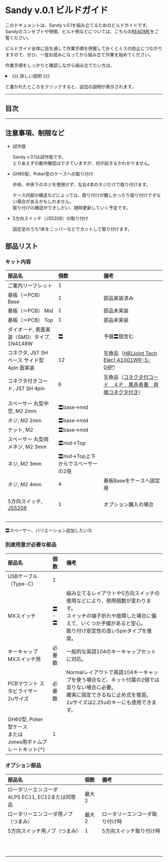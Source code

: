 # Sandy v.0.1 ビルドガイド

このドキュメントは、Sandy v.0.1を組み立てるためのビルドガイドです。  
Sandyのコンセプトや特徴、ビルド例などについては、こちらの[README](/README.md)をご覧ください。

ビルドガイド全体に目を通して作業手順を把握しておくとミスの防止につながりますので、ぜひ、一度お読みになってから組み立て作業を始めてください。

作業手順をしっかりと確認しながら組み立てたい方は、

<details>
<summary>《《《 詳しい説明 》》》</summary>

ここに追加の説明を表示します。
</details>

と書かれたところをクリックすると、追加の説明が表示されます。

---

## 目次

<!-- @import "[TOC]" {cmd="toc" depthFrom=2 depthTo=3 orderedList=false} -->

<!-- code_chunk_output -->



<!-- /code_chunk_output -->

---

## 注意事項、制限など

- 試作版

  Sandy v.0.1は試作版です。  
  とりあえずの動作確認はできていますが、何が起きるかわかりません。

- GH60型，Poker型のケースへの取り付け

  中央、中央下のネジを使用せず、左右4本のネジだけで取り付けます。

  ケース内部の構造などによっては、取り付けが難しかったり取り付けできない場合があるかもしれません。  
  取り付けの確認ができしだい、随時更新していく予定です。

- 5方向スイッチ（JS5208）の取り付け

  固定足のうち1本をニッパーなどでカットして取り付けます。

## 部品リスト

### キット内容

| 部品名 | 個数 | 備考 |
| :-- | :-- | :-- |
| ご案内リーフレット | 1 | |
| 基板（＝PCB） Base | 1 | 部品実装済み |
| 基板（＝PCB） Mid | 1 | 部品未実装 |
| 基板（＝PCB） Top | 1 | 部品未実装 |
| ダイオード, 表面実装（SMD）タイプ, 1N4148W | 〓 | 予備〓個含む |
| コネクタ, JST SH ベース サイド型 4pin 面実装 | 12 | 互換品（[HR(Joint Tech Elec) A1001WR-S-04P](https://www.lcsc.com/product-detail/_HR-Joint-Tech-Elec-_C371510.html)） |
| コネクタ付きコード, JST SH 4pin | 6 | 互換品（[コネクタ付コード　４Ｐ　黒赤青黄　両端コネクタ付き](https://akizukidenshi.com/catalog/g/gC-15884/)） |
|  | | |
| スペーサー 丸型中空, M2 2mm | 〓base→mid | |
| ネジ, M2 2mm | 〓base→mid | |
| ナット, M2 | 〓base→mid | |
| スペーサー 丸型両メネジ, M2 3mm | 〓mid→Top | |
| ネジ, M2 3mm | 〓mid→Top上下からでスペーサーの2倍 | |
| ネジ, M2 4mm | 4 | 基板Baseをケースへ固定用 |
|  | | |
|  | | |
| 5方向スイッチ, [JS5208](https://www.lcsc.com/product-detail/_E-Switch-_C3029619.html) | 1 | オプション購入の場合 |
|  | | |
|  | | |
|  | | |
|  | | |
|  | | |
〓スペーサー、バリエーション追加したいな

### 別途用意が必要な部品

| 部品名 | 個数 | 備考 |
| :-- | :-- | :-- |
| USBケーブル （Type-C） | 1 | |
| MXスイッチ | 〓 - 〓 | 組み立てるレイアウトや5方向スイッチの使用などにより、使用個数が変わります。<br>スイッチの端子折れや故障した場合に備えて、いくつか予備があると安心。<br>取り付け安定性の高い5pinタイプを推奨。 |
| キーキャップ<br>MXスイッチ用 | 必要数 | 一般的な英語104のキーキャップセットに対応。<br> |
| PCBマウント スタビライザー<br>2uサイズ | 必要数 | Normalレイアウトで英語104キーキャップを使う場合など、キット付属の2個では足りない場合に必要。<br>確実に固定できるねじ止め式を推奨。<br>2uサイズは2.25uのキーにも使用できます。 |
| GH60型, Poker型ケース<br>または<br>Jones用ボトムプレートキット(\*) | 1 | |

### オプション部品
| 部品名 | 個数 | 備考 |
| :-- | :-- | :-- |
| ロータリーエンコーダ<br>ALPS EC11, EC12または同等品 | 最大 2 | |
| ロータリーエンコーダ用ノブ（つまみ） | 最大 2 | ロータリーエンコーダ取り付け時 |
| 5方向スイッチ用ノブ（つまみ） | 1 | 5方向スイッチ取り付け時 |
|  | | |
|  | | |
|  | | |
|  | | |
|  | | |
|  | | |
|  | | |
|  | | |
|  | | |
|  | | |
|  | | |
